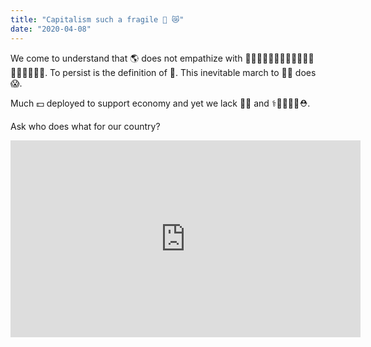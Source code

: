 ```yaml
---
title: "Capitalism such a fragile 🐼 😿"
date: "2020-04-08"
---
```


We come to understand that 🌎 does not empathize with 👨‍👩‍👧‍👦👨‍👨‍👧‍👦👩‍👩‍👧‍👦👨‍👧‍👦👩‍👧‍👦. To persist is the definition of 🤪. This inevitable march to 💩👻 does 😱.

Much 💵 deployed to support economy and yet we lack 🍟🍼 and ⚕👨‍⚕️👩‍⚕️⛑.

Ask who does what for our country?

<iframe width="560" height="315" src="https://www.youtube.com/embed/nWu4K9CjIF8" frameborder="0" allow="accelerometer; autoplay; encrypted-media; gyroscope; picture-in-picture" allowfullscreen></iframe>
